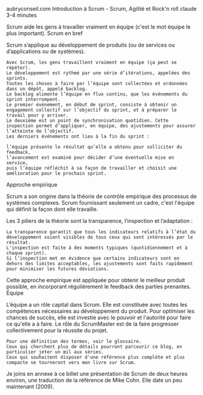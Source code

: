 
aubryconseil.com
Introduction à Scrum - Scrum, Agilité et Rock'n roll
claude
3-4 minutes

Scrum aide les gens à travailler vraiment en équipe (c'est le mot équipe le plus important).
Scrum en bref

Scrum s’applique au développement de produits (ou de services ou d’applications ou de systèmes).

    Avec Scrum, les gens travaillent vraiment en équipe (ça peut se répéter).
    Le développement est rythmé par une série d’itérations, appelées des sprints.
    Toutes les choses à faire par l’équipe sont collectées et ordonnées dans un dépôt, appelé backlog.
    Le backlog alimente l’équipe en flux continu, que les événements du sprint interrompent.
    Le premier événement, en début de sprint, consiste à obtenir un engagement collectif sur l’objectif du sprint, et à préparer le travail pour y arriver.
    Le deuxième est un point de synchronisation quotidien. Cette inspection permet d’appliquer, en équipe, des ajustements pour assurer l’atteinte de l’objectif.
    Les derniers événements ont lieu à la fin du sprint :

    l’équipe présente le résultat qu’elle a obtenu pour solliciter du feedback,
    l’avancement est examiné pour décider d’une éventuelle mise en service,
    puis l’équipe réfléchit à sa façon de travailler et choisit une amélioration pour le prochain sprint.

Approche empirique

Scrum a son origine dans la théorie de contrôle empirique des processus de systèmes complexes. Scrum fournissant seulement un cadre, c'est l'équipe qui définit la façon dont elle travaille.

Les 3 piliers de la théorie sont la transparence, l’inspection et l’adaptation :

    La transparence garantit que tous les indicateurs relatifs à l’état du développement soient visibles de tous ceux qui sont intéressés par le résultat.
    L'inspection est faite à des moments typiques (quotidiennement et à chaque sprint).
    Si l’inspection met en évidence que certains indicateurs sont en dehors des limites acceptables, les ajustements sont faits rapidement pour minimiser les futures déviations.

Cette approche empirique est appliquée pour obtenir le meilleur produit possible, en incorporant régulièrement le feedback des parties prenantes.
Équipe

L’équipe a un rôle capital dans Scrum. Elle est constituée avec toutes les compétences nécessaires au développement du produit. Pour optimiser les chances de succès, elle est investie avec le pouvoir et l'autorité pour faire ce qu'elle a à faire. Le rôle du ScrumMaster est de la faire progresser collectivement pour la réussite du projet.

    Pour une définition des termes, voir le glossaire.
    Ceux qui cherchent plus de détails pourront parcourir ce blog, en particulier jeter un œil aux séries.
    Ceux qui souhaitent disposer d'une référence plus complète et plus compacte se tourneront vers mon livre sur Scrum.

Je joins en annexe à ce billet une présentation de Scrum de deux heures environ, une traduction de la référence de Mike Cohn. Elle date un peu maintenant (2009).


